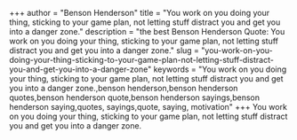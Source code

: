 +++
author = "Benson Henderson"
title = "You work on you doing your thing, sticking to your game plan, not letting stuff distract you and get you into a danger zone."
description = "the best Benson Henderson Quote: You work on you doing your thing, sticking to your game plan, not letting stuff distract you and get you into a danger zone."
slug = "you-work-on-you-doing-your-thing-sticking-to-your-game-plan-not-letting-stuff-distract-you-and-get-you-into-a-danger-zone"
keywords = "You work on you doing your thing, sticking to your game plan, not letting stuff distract you and get you into a danger zone.,benson henderson,benson henderson quotes,benson henderson quote,benson henderson sayings,benson henderson saying,quotes, sayings,quote, saying, motivation"
+++
You work on you doing your thing, sticking to your game plan, not letting stuff distract you and get you into a danger zone.
